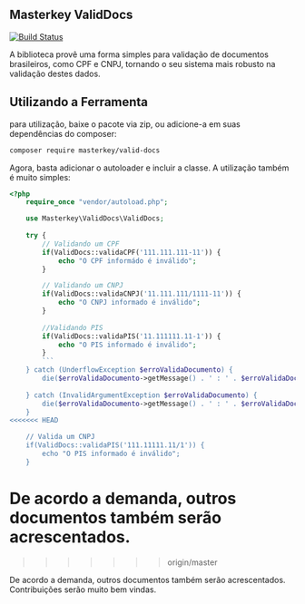 Masterkey ValidDocs
-------------------
[![Build Status](https://travis-ci.org/MasterkeyInformatica/ValidDocs.svg?branch=master)](https://travis-ci.org/MasterkeyInformatica/ValidDocs)

A biblioteca provê uma forma simples para validação de documentos brasileiros, como CPF e CNPJ, tornando o seu sistema mais robusto na validação destes dados.

Utilizando a Ferramenta
-----------------------

para utilização, baixe o pacote via zip, ou adicione-a em suas dependências do composer:

```sh
composer require masterkey/valid-docs
```

Agora, basta adicionar o autoloader e incluir a classe. A utilização também é muito simples:

```php
<?php
    require_once "vendor/autoload.php";

    use Masterkey\ValidDocs\ValidDocs;
    
    try {
        // Validando um CPF
        if(ValidDocs::validaCPF('111.111.111-11')) {
            echo "O CPF informádo é inválido";
        }

        // Validando um CNPJ
        if(ValidDocs::validaCNPJ('11.111.111/1111-11')) {
            echo "O CNPJ informado é inválido";
        }
        
        //Validando PIS
        if(ValidDocs::validaPIS('11.111111.11-1')) {
            echo "O PIS informado é inválido";
        }
        ```
    } catch (UnderflowException $erroValidaDocumento) {
        die($erroValidaDocumento->getMessage() . ' : ' . $erroValidaDocumento->getTraceStackString());
    
    } catch (InvalidArgumentException $erroValidaDocumento) {
        die($erroValidaDocumento->getMessage() . ' : ' . $erroValidaDocumento->getTraceStackString());
    }
<<<<<<< HEAD

    // Valida um CNPJ
    if(ValidDocs::validaPIS('111.11111.11/1')) {
        echo "O PIS informado é inválido";
    }
```

De acordo a demanda, outros documentos também serão acrescentados.
=======

    
>>>>>>> origin/master

De acordo a demanda, outros documentos também serão acrescentados.
Contribuições serão muito bem vindas.
